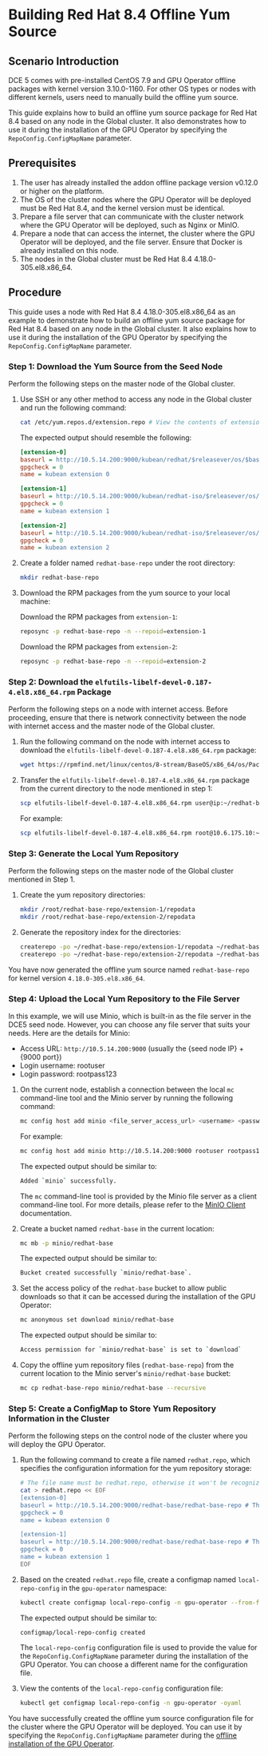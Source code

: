 # Building Red Hat 8.4 Offline Yum Source

## Scenario Introduction

DCE 5 comes with pre-installed CentOS 7.9 and GPU Operator offline packages with kernel version 3.10.0-1160. For other OS types or nodes with different kernels, users need to manually build the offline yum source.

This guide explains how to build an offline yum source package for Red Hat 8.4 based on any node in the Global cluster. It also demonstrates how to use it during the installation of the GPU Operator by specifying the `RepoConfig.ConfigMapName` parameter.

## Prerequisites

1. The user has already installed the addon offline package version v0.12.0 or higher on the platform.
2. The OS of the cluster nodes where the GPU Operator will be deployed must be Red Hat 8.4, and the kernel version must be identical.
3. Prepare a file server that can communicate with the cluster network where the GPU Operator will be deployed, such as Nginx or MinIO.
4. Prepare a node that can access the internet, the cluster where the GPU Operator will be deployed, and the file server. Ensure that Docker is already installed on this node.
5. The nodes in the Global cluster must be Red Hat 8.4 4.18.0-305.el8.x86_64.

## Procedure

This guide uses a node with Red Hat 8.4 4.18.0-305.el8.x86_64 as an example to demonstrate how to build an offline yum source package for Red Hat 8.4 based on any node in the Global cluster. It also explains how to use it during the installation of the GPU Operator by specifying the `RepoConfig.ConfigMapName` parameter.

### Step 1: Download the Yum Source from the Seed Node

Perform the following steps on the master node of the Global cluster.

1. Use SSH or any other method to access any node in the Global cluster and run the following command:

    ```bash
    cat /etc/yum.repos.d/extension.repo # View the contents of extension.repo.
    ```

    The expected output should resemble the following:

    ```ini
    [extension-0]
    baseurl = http://10.5.14.200:9000/kubean/redhat/$releasever/os/$basearch
    gpgcheck = 0
    name = kubean extension 0

    [extension-1]
    baseurl = http://10.5.14.200:9000/kubean/redhat-iso/$releasever/os/$basearch/AppStream
    gpgcheck = 0
    name = kubean extension 1

    [extension-2]
    baseurl = http://10.5.14.200:9000/kubean/redhat-iso/$releasever/os/$basearch/BaseOS
    gpgcheck = 0
    name = kubean extension 2
    ```

2. Create a folder named `redhat-base-repo` under the root directory:

    ```bash
    mkdir redhat-base-repo
    ```

3. Download the RPM packages from the yum source to your local machine:

    Download the RPM packages from `extension-1`:

    ```bash
    reposync -p redhat-base-repo -n --repoid=extension-1
    ```

    Download the RPM packages from `extension-2`:

    ```bash
    reposync -p redhat-base-repo -n --repoid=extension-2
    ```

### Step 2: Download the `elfutils-libelf-devel-0.187-4.el8.x86_64.rpm` Package

Perform the following steps on a node with internet access. Before proceeding, ensure that there is network connectivity between the node with internet access and the master node of the Global cluster.

1. Run the following command on the node with internet access to download the `elfutils-libelf-devel-0.187-4.el8.x86_64.rpm` package:

    ```bash
    wget https://rpmfind.net/linux/centos/8-stream/BaseOS/x86_64/os/Packages/elfutils-libelf-devel-0.187-4.el8.x86_64.rpm
    ```

2. Transfer the `elfutils-libelf-devel-0.187-4.el8.x86_64.rpm` package from the current directory to the node mentioned in step 1:

    ```bash
    scp elfutils-libelf-devel-0.187-4.el8.x86_64.rpm user@ip:~/redhat-base-repo/extension-2/Packages/
    ```

    For example:

    ```bash
    scp elfutils-libelf-devel-0.187-4.el8.x86_64.rpm root@10.6.175.10:~/redhat-base-repo/extension-2/Packages/
    ```

### Step 3: Generate the Local Yum Repository

Perform the following steps on the master node of the Global cluster mentioned in Step 1.

1. Create the yum repository directories:

    ```bash
    mkdir /root/redhat-base-repo/extension-1/repodata
    mkdir /root/redhat-base-repo/extension-2/repodata
    ```

2. Generate the repository index for the directories:

    ```bash
    createrepo -po ~/redhat-base-repo/extension-1/repodata ~/redhat-base-repo/extension-1/Packages
    createrepo -po ~/redhat-base-repo/extension-2/repodata ~/redhat-base-repo/extension-2/Packages
    ```

You have now generated the offline yum source named `redhat-base-repo` for kernel version `4.18.0-305.el8.x86_64`.

### Step 4: Upload the Local Yum Repository to the File Server

In this example, we will use Minio, which is built-in as the file server in the DCE5 seed node. However, you can choose any file server that suits your needs. Here are the details for Minio:

- Access URL: `http://10.5.14.200:9000` (usually the {seed node IP} + {9000 port})
- Login username: rootuser
- Login password: rootpass123

1. On the current node, establish a connection between the local `mc` command-line tool and the Minio server by running the following command:

    ```bash
    mc config host add minio <file_server_access_url> <username> <password>
    ```

    For example:

    ```bash
    mc config host add minio http://10.5.14.200:9000 rootuser rootpass123
    ```

    The expected output should be similar to:

    ```bash
    Added `minio` successfully.
    ```

    The `mc` command-line tool is provided by the Minio file server as a client command-line tool. For more details, please refer to the [MinIO Client](https://min.io/docs/minio/linux/reference/minio-mc.html) documentation.

2. Create a bucket named `redhat-base` in the current location:

    ```bash
    mc mb -p minio/redhat-base
    ```

    The expected output should be similar to:

    ```bash
    Bucket created successfully `minio/redhat-base`.
    ```

3. Set the access policy of the `redhat-base` bucket to allow public downloads so that it can be accessed during the installation of the GPU Operator:

    ```bash
    mc anonymous set download minio/redhat-base
    ```

    The expected output should be similar to:

    ```bash
    Access permission for `minio/redhat-base` is set to `download`
    ```

4. Copy the offline yum repository files (`redhat-base-repo`) from the current location to the Minio server's `minio/redhat-base` bucket:

    ```bash
    mc cp redhat-base-repo minio/redhat-base --recursive
    ```

### Step 5: Create a ConfigMap to Store Yum Repository Information in the Cluster

Perform the following steps on the control node of the cluster where you will deploy the GPU Operator.

1. Run the following command to create a file named `redhat.repo`, which specifies the configuration information for the yum repository storage:

    ```bash
    # The file name must be redhat.repo, otherwise it won't be recognized when installing gpu-operator
    cat > redhat.repo << EOF
    [extension-0]
    baseurl = http://10.5.14.200:9000/redhat-base/redhat-base-repo # The file server address where the yum source is stored in Step 1
    gpgcheck = 0
    name = kubean extension 0
    
    [extension-1]
    baseurl = http://10.5.14.200:9000/redhat-base/redhat-base-repo # The file server address where the yum source is stored in Step 1
    gpgcheck = 0
    name = kubean extension 1
    EOF
    ```

2. Based on the created `redhat.repo` file, create a configmap named `local-repo-config` in the `gpu-operator` namespace:

    ```bash
    kubectl create configmap local-repo-config -n gpu-operator --from-file=./redhat.repo
    ```

    The expected output should be similar to:

    ```
    configmap/local-repo-config created
    ```

    The `local-repo-config` configuration file is used to provide the value for the `RepoConfig.ConfigMapName` parameter during the installation of the GPU Operator. You can choose a different name for the configuration file.

3. View the contents of the `local-repo-config` configuration file:

    ```bash
    kubectl get configmap local-repo-config -n gpu-operator -oyaml
    ```

You have successfully created the offline yum source configuration file for the cluster where the GPU Operator will be deployed. You can use it by specifying the `RepoConfig.ConfigMapName` parameter during the [offline installation of the GPU Operator](./install_nvidia_driver_of_operator.md).
